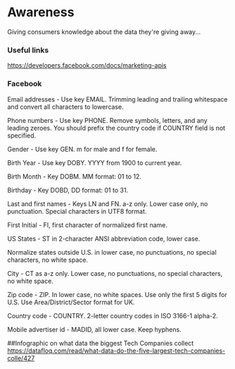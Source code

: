 # Awareness
Giving consumers knowledge about the data they're giving away...

### Useful links

https://developers.facebook.com/docs/marketing-apis

### Facebook

Email addresses - Use key EMAIL. Trimming leading and trailing whitespace and convert all characters to lowercase.

Phone numbers - Use key PHONE. Remove symbols, letters, and any leading zeroes. You should prefix the country code if COUNTRY field is not specified.

Gender - Use key GEN. m for male and f for female.

Birth Year - Use key DOBY. YYYY from 1900 to current year.

Birth Month - Key DOBM. MM format: 01 to 12.

Birthday - Key DOBD, DD format: 01 to 31.

Last and first names - Keys LN and FN. a-z only. Lower case only, no punctuation. Special characters in UTF8 format.

First Initial - FI, first character of normalized first name.

US States - ST in 2-character ANSI abbreviation code, lower case.

Normalize states outside U.S. in lower case, no punctuations, no special characters, no white space.

City - CT as a-z only. Lower case, no punctuations, no special characters, no white space.

Zip code - ZIP. In lower case, no white spaces. Use only the first 5 digits for U.S. Use Area/District/Sector format for UK.

Country code - COUNTRY. 2-letter country codes in ISO 3166-1 alpha-2.

Mobile advertiser id - MADID, all lower case. Keep hyphens.

##Infographic on what data the biggest Tech Companies collect
https://datafloq.com/read/what-data-do-the-five-largest-tech-companies-colle/427
